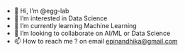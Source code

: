 - 👋 Hi, I’m @egg-lab
- 👀 I’m interested in Data Science
- 🌱 I’m currently learning Machine Learning
- 💞️ I’m looking to collaborate on AI/ML or Data Science
- 📫 How to reach me ? on email epinandhika@gmail.com

<!---
egg-lab/egg-lab is a ✨ special ✨ repository because its `README.md` (this file) appears on your GitHub profile.
You can click the Preview link to take a look at your changes.
--->
